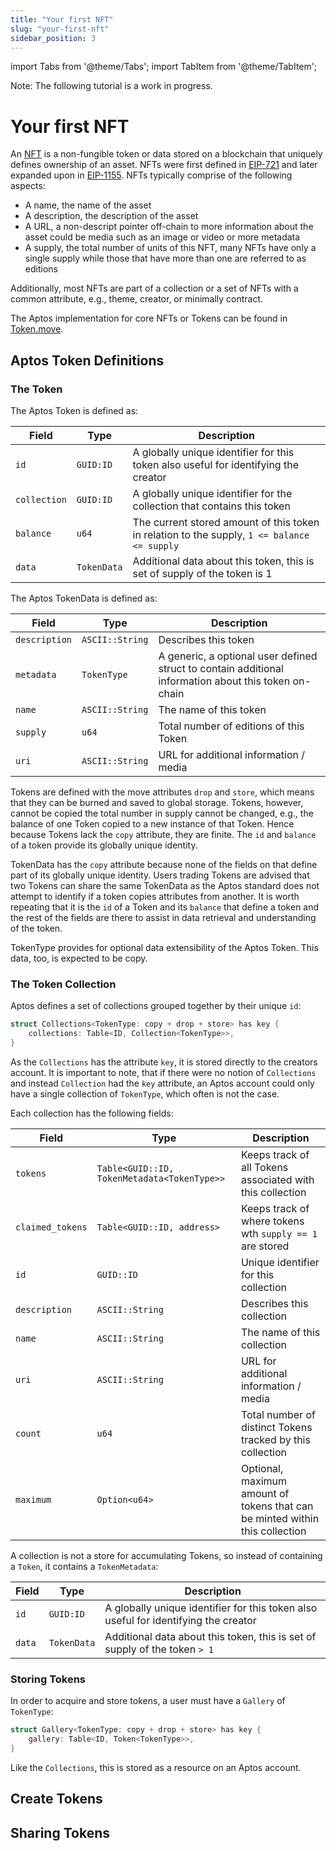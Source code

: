 ```yaml
---
title: "Your first NFT"
slug: "your-first-nft"
sidebar_position: 3
---
```


import Tabs from '@theme/Tabs';
import TabItem from '@theme/TabItem';

Note: The following tutorial is a work in progress.

# Your first NFT

An [NFT](https://en.wikipedia.org/wiki/Non-fungible_token) is a non-fungible token or data stored on a blockchain that uniquely defines ownership of an asset. NFTs were first defined in [EIP-721](https://eips.ethereum.org/EIPS/eip-721) and later expanded upon in [EIP-1155](https://eips.ethereum.org/EIPS/eip-1155). NFTs typically comprise of the following aspects:

* A name, the name of the asset
* A description, the description of the asset
* A URL, a non-descript pointer off-chain to more information about the asset could be media such as an image or video or more metadata
* A supply, the total number of units of this NFT, many NFTs have only a single supply while those that have more than one are referred to as editions

Additionally, most NFTs are part of a collection or a set of NFTs with a common attribute, e.g., theme, creator, or minimally contract.

The Aptos implementation for core NFTs or Tokens can be found in [Token.move](https://github.com/aptos-labs/aptos-core/blob/nft/aptos-move/framework/aptos-framework/sources/Token.move).

## Aptos Token Definitions

### The Token

The Aptos Token is defined as:

| Field | Type | Description |
| ----- | ---- | ----------- |
| `id` | `GUID:ID` | A globally unique identifier for this token also useful for identifying the creator |
| `collection` | `GUID:ID` | A globally unique identifier for the collection that contains this token |
| `balance` | `u64` | The current stored amount of this token in relation to the supply, `1 <= balance <= supply` |
| `data` | `TokenData` | Additional data about this token, this is set of supply of the token is 1 |

The Aptos TokenData is defined as:

| Field | Type | Description |
| ----- | ---- | ----------- |
| `description` | `ASCII::String` | Describes this token |
| `metadata` | `TokenType` | A generic, a optional user defined struct to contain additional information about this token on-chain |
| `name` | `ASCII::String` | The name of this token |
| `supply` | `u64` | Total number of editions of this Token |
| `uri` | `ASCII::String` | URL for additional information / media |

Tokens are defined with the move attributes `drop` and `store`, which means that they can be burned and saved to global storage. Tokens, however, cannot be copied the total number in supply cannot be changed, e.g., the balance of one Token copied to a new instance of that Token. Hence because Tokens lack the `copy` attribute, they are finite. The `id` and `balance` of a token provide its globally unique identity.

TokenData has the `copy` attribute because none of the fields on that define part of its globally unique identity. Users trading Tokens are advised that two Tokens can share the same TokenData as the Aptos standard does not attempt to identify if a token copies attributes from another. It is worth repeating that it is the `id` of a Token and its `balance` that define a token and the rest of the fields are there to assist in data retrieval and understanding of the token.

TokenType provides for optional data extensibility of the Aptos Token. This data, too, is expected to be copy.

### The Token Collection

Aptos defines a set of collections grouped together by their unique `id`:

```rust
struct Collections<TokenType: copy + drop + store> has key {
    collections: Table<ID, Collection<TokenType>>,
}
```

As the `Collections` has the attribute `key`, it is stored directly to the creators account. It is important to note, that if there were no notion of `Collections` and instead `Collection` had the `key` attribute, an Aptos account could only have a single collection of `TokenType`, which often is not the case.

Each collection has the following fields:

| Field | Type | Description |
| ----- | ---- | ----------- |
| `tokens` | `Table<GUID::ID, TokenMetadata<TokenType>>` | Keeps track of all Tokens associated with this collection |
| `claimed_tokens` | `Table<GUID::ID, address>` | Keeps track of where tokens wth `supply == 1` are stored |
| `id` | `GUID::ID` | Unique identifier for this collection |
| `description` | `ASCII::String` | Describes this collection |
| `name` | `ASCII::String` | The name of this collection |
| `uri` | `ASCII::String` | URL for additional information / media |
| `count` | `u64` | Total number of distinct Tokens tracked by this collection |
| `maximum` | `Option<u64>` | Optional, maximum amount of tokens that can be minted within this collection |

A collection is not a store for accumulating Tokens, so instead of containing a `Token`, it contains a `TokenMetadata`:

| Field | Type | Description |
| ----- | ---- | ----------- |
| `id` | `GUID:ID` | A globally unique identifier for this token also useful for identifying the creator |
| `data` | `TokenData` | Additional data about this token, this is set of supply of the token `> 1` |

### Storing Tokens

In order to acquire and store tokens, a user must have a `Gallery` of `TokenType`:

```rust
struct Gallery<TokenType: copy + drop + store> has key {
    gallery: Table<ID, Token<TokenType>>,
}
```

Like the `Collections`, this is stored as a resource on an Aptos account.

## Create Tokens

## Sharing Tokens
